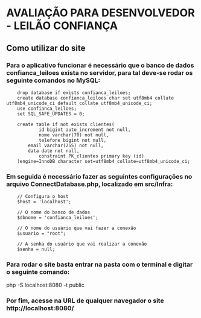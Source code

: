 # AVALIAÇÃO PARA DESENVOLVEDOR - LEILÃO CONFIANÇA

## Como utilizar do site

### Para o aplicativo funcionar é necessário que o banco de dados confianca_leiloes exista no servidor, para tal deve-se rodar os seguinte comandos no MySQL:

        drop database if exists confianca_leiloes;
        create database confianca_leiloes char set utf8mb4 collate utf8mb4_unicode_ci default collate utf8mb4_unicode_ci;
        use confianca_leiloes;
        set SQL_SAFE_UPDATES = 0;

        create table if not exists clientes(
                id bigint auto_increment not null,
                nome varchar(70) not null,
                telefone bigint not null,
            email varchar(255) not null,
            data date not null,
                constraint PK_clientes primary key (id)
        )engine=InnoDB character set=utf8mb4 collate=utf8mb4_unicode_ci;

### Em seguida é necessário fazer as seguintes configurações no arquivo ConnectDatabase.php, localizado em src/Infra:

        // Configura o host
        $host = 'localhost';

        // O nome do banco de dados
        $dbnome = 'confianca_leiloes';

        // O nome do usuário que vai fazer a conexão
        $usuario = "root";

        // A senha do usuário que vai realizar a conexão
        $senha = null;

### Para rodar o site basta entrar na pasta com o terminal e digitar o seguinte comando:

php -S localhost:8080 -t public

### Por fim, acesse na URL de qualquer navegador o site http://localhost:8080/
